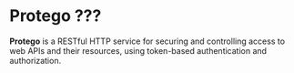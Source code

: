 # Protego ???
**Protego** is a RESTful HTTP service for securing and controlling access to web APIs and their resources, using token-based authentication and authorization.